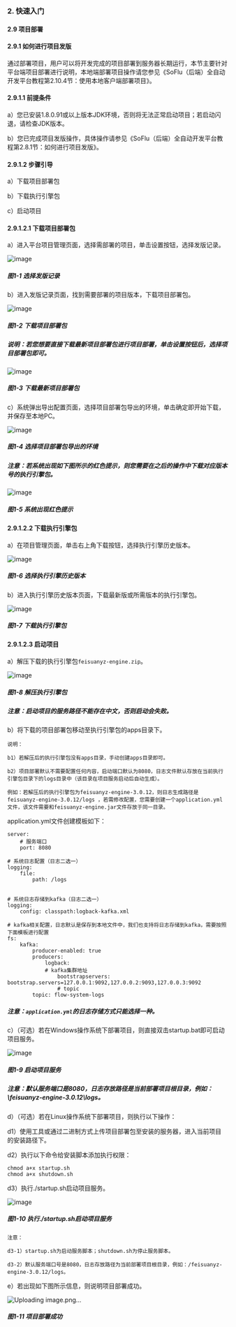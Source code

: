 ### 2. 快速入门

#### 2.9 项目部署

#### 2.9.1 如何进行项目发版

通过部署项目，用户可以将开发完成的项目部署到服务器长期运行，本节主要针对平台端项目部署进行说明，本地端部署项目操作请您参见《SoFlu（后端）全自动开发平台教程第2.10.4节：使用本地客户端部署项目》。

#### 2.9.1.1 前提条件

a）您已安装1.8.0.91或以上版本JDK环境，否则将无法正常启动项目；若启动闪退，请检查JDK版本。

b）您已完成项目发版操作，具体操作请参见《SoFlu（后端）全自动开发平台教程第2.8.1节：如何进行项目发版》。

#### 2.9.1.2 步骤引导

a）下载项目部署包

b）下载执行引擎包

c）启动项目

#### 2.9.1.2.1 下载项目部署包

a）进入平台项目管理页面，选择需部署的项目，单击设置按钮，选择发版记录。

![image](https://user-images.githubusercontent.com/79617492/195052238-a51b649e-ce90-4675-b37b-d0e3823bde83.png)

##### 图1-1 选择发版记录

b）进入发版记录页面，找到需要部署的项目版本，下载项目部署包。

![image](https://user-images.githubusercontent.com/79617492/195052269-1da2610e-f179-49b8-96bc-76ff6e7763c6.png)

##### 图1-2 下载项目部署包

##### 说明：若您想要直接下载最新项目部署包进行项目部署，单击设置按钮后，选择项目部署包即可。

![image](https://user-images.githubusercontent.com/79617492/195052360-e5f07f76-aaad-4c9c-9916-3cb3e6d9b304.png)

##### 图1-3 下载最新项目部署包

c）系统弹出导出配置页面，选择项目部署包导出的环境，单击确定即开始下载，并保存至本地PC。

![image](https://user-images.githubusercontent.com/79617492/195053194-193b111a-9893-4250-b873-e6067fc7f128.png)

##### 图1-4 选择项目部署包导出的环境

##### 注意：若系统出现如下图所示的红色提示，则您需要在之后的操作中下载对应版本号的执行引擎包。

![image](https://user-images.githubusercontent.com/79617492/195053695-f8d89d0c-d045-43a8-b7b7-64671f23e4b0.png)

##### 图1-5 系统出现红色提示

#### 2.9.1.2.2 下载执行引擎包

a）在项目管理页面，单击右上角下载按钮，选择执行引擎历史版本。

![image](https://user-images.githubusercontent.com/79617492/195053719-908f4671-c833-4679-b07b-25298c82ca8a.png)

##### 图1-6 选择执行引擎历史版本

b）进入执行引擎历史版本页面，下载最新版或所需版本的执行引擎包。

![image](https://user-images.githubusercontent.com/79617492/195053748-cca34be5-f6e3-4374-b111-0425131726a4.png)

##### 图1-7 下载执行引擎包

#### 2.9.1.2.3 启动项目

a）解压下载的执行引擎包` feisuanyz-engine.zip `。

![image](https://user-images.githubusercontent.com/79617492/195053774-197881f6-da13-423b-91c5-8dde19f03c53.png)

##### 图1-8 解压执行引擎包

##### 注意：启动项目的服务路径不能存在中文，否则启动会失败。

b）将下载的项目部署包移动至执行引擎包的apps目录下。

```
说明：

b1）若解压后的执行引擎包没有apps目录，手动创建apps目录即可。

b2）项目部署默认不需要配置任何内容，启动端口默认为8080，日志文件默认存放在当前执行引擎包目录下的logs目录中（该目录在项目服务启动后自动生成）。

例如：若解压后的执行引擎包为feisuanyz-engine-3.0.12，则日志生成路径是 feisuanyz-engine-3.0.12/logs ，若需修改配置，您需要创建一个application.yml文件，该文件需要和feisuanyz-engine.jar文件存放于同一目录。
```

application.yml文件创建模板如下：

```
server:
    # 服务端口
    port: 8080

# 系统日志配置（日志二选一）
logging:
    file:
        path: /logs


# 系统日志存储到kafka（日志二选一）
logging:
    config: classpath:logback-kafka.xml

# kafka相关配置，日志默认是保存到本地文件中，我们也支持将日志存储到kafka，需要按照下面模板进行配置
fs:
    kafka:
        producer-enabled: true
        producers:
            logback:
            # kafka集群地址
                bootstrapservers: bootstrap.servers=127.0.0.1:9092,127.0.0.2:9093,127.0.0.3:9092
                # topic
        topic: flow-system-logs
```

##### 注意：` application.yml `的日志存储方式只能选择一种。

c）（可选）若在Windows操作系统下部署项目，则直接双击startup.bat即可启动项目服务。

![image](https://user-images.githubusercontent.com/79617492/195053804-c290e5bb-d168-4cd5-99e5-03d052d33b46.png)

##### 图1-9 启动项目服务

##### 注意：默认服务端口是8080，日志存放路径是当前部署项目根目录，例如：\feisuanyz-engine-3.0.12\logs。

d）（可选）若在Linux操作系统下部署项目，则执行以下操作：

d1）使用工具或通过二进制方式上传项目部署包至安装的服务器，进入当前项目的安装路径下。

d2）执行以下命令给安装脚本添加执行权限：

```
chmod a+x startup.sh
chmod a+x shutdown.sh
```

d3）执行./startup.sh启动项目服务。

![image](https://user-images.githubusercontent.com/79617492/195053825-891088a8-b03a-482e-b38d-5675f4ac20fd.png)

##### 图1-10 执行./startup.sh启动项目服务


```
注意：

d3-1）startup.sh为启动服务脚本；shutdown.sh为停止服务脚本。

d3-2）默认服务端口号是8080，日志存放路径为当前部署项目根目录，例如：/feisuanyz-engine-3.0.12/logs。
```

e）若出现如下图所示信息，则说明项目部署成功。

![Uploading image.png…]()

##### 图1-11 项目部署成功
